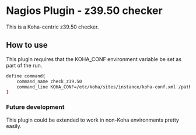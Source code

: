 # Nagios Plugin - z39.50 checker

This is a Koha-centric z39.50 checker.

## How to use

This plugin requires that the KOHA_CONF environment variable be set as part of the run.

```bash
define command{
	command_name check_z39.50
	command_line KOHA_CONF=/etc/koha/sites/instance/koha-conf.xml /path/to/check_z3950.sh
}
```

### Future development

This plugin could be extended to work in non-Koha environments pretty easily.
